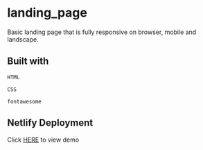 # landing_page

Basic landing page that is fully responsive on browser, mobile and landscape.

## Built with

`HTML`

`CSS`

`fontawesome`

## Netlify Deployment

Click [HERE](https://wonderful-yonath-d46ca6.netlify.com/) to view demo
